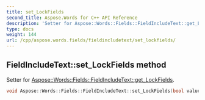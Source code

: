 ```yaml
---
title: set_LockFields
second_title: Aspose.Words for C++ API Reference
description: 'Setter for Aspose::Words::Fields::FieldIncludeText::get_LockFields.'
type: docs
weight: 144
url: /cpp/aspose.words.fields/fieldincludetext/set_lockfields/
---
```

## FieldIncludeText::set_LockFields method


Setter for [Aspose::Words::Fields::FieldIncludeText::get_LockFields](../get_lockfields/).

```cpp
void Aspose::Words::Fields::FieldIncludeText::set_LockFields(bool value)
```

